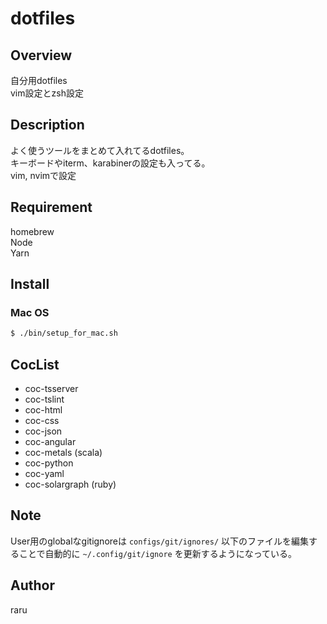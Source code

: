 # dotfiles

## Overview

自分用dotfiles  
vim設定とzsh設定  

## Description

よく使うツールをまとめて入れてるdotfiles。  
キーボードやiterm、karabinerの設定も入ってる。  
vim, nvimで設定  

## Requirement

homebrew  
Node  
Yarn  

## Install

### Mac OS

```sh
$ ./bin/setup_for_mac.sh
```

## CocList

- coc-tsserver
- coc-tslint
- coc-html
- coc-css
- coc-json
- coc-angular
- coc-metals (scala)
- coc-python
- coc-yaml
- coc-solargraph (ruby)

## Note

User用のglobalなgitignoreは `configs/git/ignores/` 以下のファイルを編集することで自動的に `~/.config/git/ignore` を更新するようになっている。

## Author

raru  
